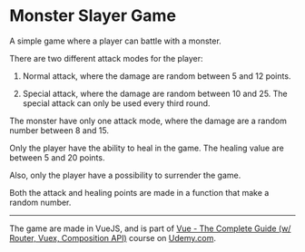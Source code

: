 # Monster Slayer Game

A simple game where a player can battle with a monster.

There are two different attack modes for the player:

1. Normal attack, where the damage are random between 5 and 12 points.

2. Special attack, where the damage are random between 10 and 25. The special attack can only be used every third round.

The monster have only one attack mode, where the damage are a random number between 8 and 15.

Only the player have the ability to heal in the game. The healing value are between 5 and 20 points.

Also, only the player have a possibility to surrender the game.

Both the attack and healing points are made in a function that make a random number.

---

The game are made in VueJS, and is part of [Vue - The Complete Guide (w/ Router, Vuex, Composition API)](https://www.udemy.com/share/101WzM2@FEdgV2FjcFYPd0dGC3F1fj1tY1c=/) course on [Udemy.com](https://udemy.com).
